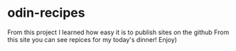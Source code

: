 # odin-recipes
From this project I learned how easy it is to publish sites on the github
From this site you can see repices for my today's dinner! Enjoy)
